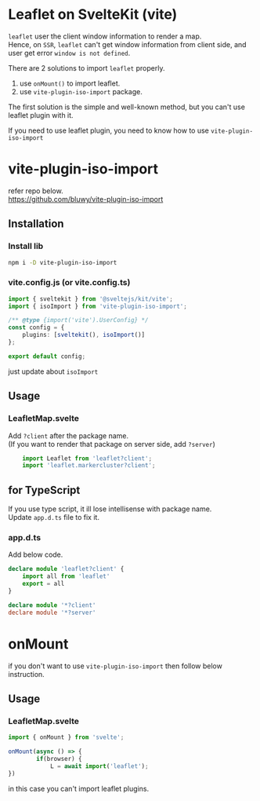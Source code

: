 # Leaflet on SvelteKit (vite)

`leaflet` user the client window information to render a map.  
Hence, on `SSR`, `leaflet` can't get window information from client side, and user get error `window is not defined`.  

There are 2 solutions to import `leaflet` properly.  

1. use `onMount()` to import leaflet.
2. use `vite-plugin-iso-import` package.

The first solution is the simple and well-known method, but you can't use leaflet plugin with it.  

If you need to use leaflet plugin, you need to know how to use `vite-plugin-iso-import`  

# vite-plugin-iso-import

refer repo below.  
https://github.com/bluwy/vite-plugin-iso-import

## Installation
### Install lib
```bash
npm i -D vite-plugin-iso-import
```

### vite.config.js (or vite.config.ts)
```typescript
import { sveltekit } from '@sveltejs/kit/vite';
import { isoImport } from 'vite-plugin-iso-import';

/** @type {import('vite').UserConfig} */
const config = {
	plugins: [sveltekit(), isoImport()]
};

export default config;
```
just update about `isoImport`

## Usage
### LeafletMap.svelte
Add `?client` after the package name.  
(If you want to render that package on server side, add `?server`)
```javascript
	import Leaflet from 'leaflet?client';
	import 'leaflet.markercluster?client';
```

## for TypeScript
If you use type script, it ill lose intellisense with package name.  
Update `app.d.ts` file to fix it.  
### app.d.ts
Add below code.
```typescript
declare module 'leaflet?client' {
	import all from 'leaflet'
	export = all
}

declare module '*?client'
declare module '*?server'
```

# onMount 

if you don't want to use `vite-plugin-iso-import` then follow below instruction. 

## Usage
### LeafletMap.svelte
```typescript
import { onMount } from 'svelte';

onMount(async () => {
        if(browser) {
            L = await import('leaflet');
})
```

in this case you can't import leaflet plugins. 